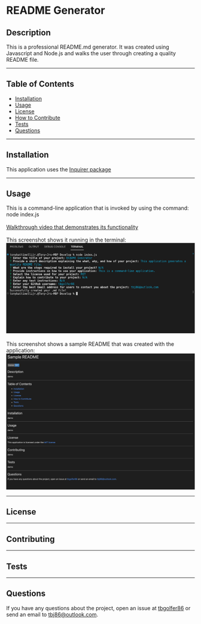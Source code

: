 # README Generator
  
  ## Description
  This is a professional README.md generator. It was created using Javascript and Node.js and walks the user through creating a quality README file.

---

  ## Table of Contents  

  - [Installation](#installation)
  - [Usage](#usage)
  - [License](#license)
  - [How to Contribute](#contribute)
  - [Tests](#tests)
  - [Questions](#questions)

---

  ## Installation
  This application uses the [Inquirer package](https://www.npmjs.com/package/inquirer/v/8.2.4)

---

  ## Usage
  This is a command-line application that is invoked by using the command: node index.js<br><br>
  [Walkthrough video that demonstrates its functionality](https://drive.google.com/file/d/17tqjLC25DPcIXFe7Xk3jU2P5lbplnrnL/view?usp=share_link)<br><br>
  This screenshot shows it running in the terminal:<br>
![alt text](/Develop/assets/images/Screenshot%202023-01-30%20at%205.38.18%20PM.png)<br><br>
  This screenshot shows a sample README that was created with the application:<br>
![alt text](/Develop/assets/images/Screenshot%202023-02-01%20at%2010.55.51%20AM.png)

---

  ## License
  
  
---

  ## Contributing
  

---

  ## Tests 
  

---

  ## Questions
  If you have any questions about the project, open an issue at [tbgolfer86](https://www.github.com/tbgolfer86) or send an email to tbj86@outlook.com.

